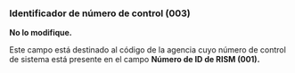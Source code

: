 ### Identificador de número de control (003)
**No lo modifique.**

Este campo está destinado al código de la agencia cuyo número de control de sistema está presente en el campo **Número de ID de RISM (001).**

